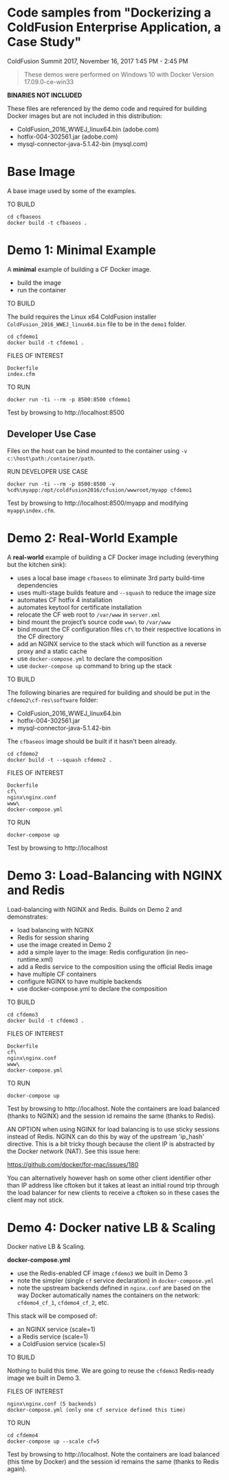# Code samples from "Dockerizing a ColdFusion Enterprise Application, a Case Study"

ColdFusion Summit 2017, November 16, 2017 1:45 PM - 2:45 PM

>These demos were performed on Windows 10 with Docker Version 17.09.0-ce-win33

**BINARIES NOT INCLUDED**

These files are referenced by the demo code and required for building Docker images but are not included in this distribution:

- ColdFusion_2016_WWEJ_linux64.bin (adobe.com)
- hotfix-004-302561.jar (adobe.com)
- mysql-connector-java-5.1.42-bin (mysql.com)


# Base Image

A base image used by some of the examples.

TO BUILD

    cd cfbaseos
    docker build -t cfbaseos .


# Demo 1: Minimal Example

A **minimal** example of building a CF Docker image.

- build the image
- run the container

TO BUILD

The build requires the Linux x64 ColdFusion installer `ColdFusion_2016_WWEJ_linux64.bin` file to be in the `demo1` folder.

    cd cfdemo1
    docker build -t cfdemo1 .

FILES OF INTEREST

    Dockerfile
    index.cfm

TO RUN

    docker run -ti --rm -p 8500:8500 cfdemo1

Test by browsing to http://localhost:8500


## Developer Use Case

Files on the host can be bind mounted to the container using `-v c:\host\path:/container/path`.

RUN DEVELOPER USE CASE

    docker run -ti --rm -p 8500:8500 -v %cd%\myapp:/opt/coldfusion2016/cfusion/wwwroot/myapp cfdemo1

Test by browsing to http://localhost:8500/myapp and modifying `myapp\index.cfm`.


# Demo 2: Real-World Example

A **real-world** example of building a CF Docker image including (everything but the kitchen sink):

- uses a local base image `cfbaseos` to eliminate 3rd party build-time dependencies
- uses multi-stage builds feature and `--squash` to reduce the image size
- automates CF hotfix 4 installation
- automates keytool for certificate installation
- relocate the CF web root to `/var/www` in `server.xml`
- bind mount the project’s source code `www\` to `/var/www`
- bind mount the CF configuration files `cf\` to their respective locations in the CF directory
- add an NGINX service to the stack which will function as a reverse proxy and a static cache
- use `docker-compose.yml` to declare the composition
- use `docker-compose up` command to bring up the stack

TO BUILD

The following binaries are required for building and should be put in the `cfdemo2\cf-res\software` folder:

- ColdFusion_2016_WWEJ_linux64.bin
- hotfix-004-302561.jar
- mysql-connector-java-5.1.42-bin

The `cfbaseos` image should be built if it hasn't been already.

    cd cfdemo2
    docker build -t --squash cfdemo2 .

FILES OF INTEREST

    Dockerfile
    cf\
    nginx\nginx.conf
    www\
    docker-compose.yml

TO RUN

    docker-compose up

Test by browsing to http://localhost


# Demo 3: Load-Balancing with NGINX and Redis

Load-balancing with NGINX and Redis.
Builds on Demo 2 and demonstrates:

- load balancing with NGINX
- Redis for session sharing
- use the image created in Demo 2
- add a simple layer to the image: Redis configuration (in neo-runtime.xml)
- add a Redis service to the composition using the official Redis image
- have multiple CF containers
- configure NGINX to have multiple backends
- use docker-compose.yml to declare the composition

TO BUILD

    cd cfdemo3
    docker build -t cfdemo3 .

FILES OF INTEREST

    Dockerfile
    cf\
    nginx\nginx.conf
    www\
    docker-compose.yml

TO RUN

    docker-compose up

Test by browsing to http://localhost. Note the containers are load balanced (thanks to NGINX) and the session id remains the same (thanks to Redis).

AN OPTION when using NGINX for load balancing is to use sticky sessions instead of Redis. NGINX can do this by way of the upstream 'ip_hash' directive. This is a bit tricky though because the client IP is abstracted by the Docker network (NAT). See this issue here:

https://github.com/docker/for-mac/issues/180

You can alternatively however hash on some other client identifier other than IP address like cftoken but it takes at least an initial round trip through the load balancer for new clients to receive a cftoken so in these cases the client may not stick.


# Demo 4: Docker native LB & Scaling

Docker native LB & Scaling.

**docker-compose.yml**

- use the Redis-enabled CF image `cfdemo3` we built in Demo 3
- note the simpler (single `cf` service declaration) in `docker-compose.yml`
- note the upstream backends defined in `nginx.conf` are based on the way Docker automatically names the containers on the network: `cfdemo4_cf_1`, `cfdemo4_cf_2`, etc.

This stack will be composed of:
- an NGINX service (scale=1)
- a Redis service (scale=1)
- a ColdFusion service (scale=5)

TO BUILD

Nothing to build this time. We are going to reuse the `cfdemo3` Redis-ready image we built in Demo 3.

FILES OF INTEREST

    nginx\nginx.conf (5 backends)
    docker-compose.yml (only one cf service defined this time)

TO RUN

    cd cfdemo4
    docker-compose up --scale cf=5

Test by browsing to http://localhost. Note the containers are load balanced (this time by Docker) and the session id remains the same (thanks to Redis again).